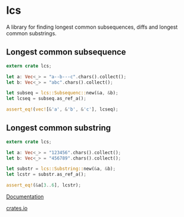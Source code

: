 # lcs
A library for finding longest common subsequences, diffs and longest common substrings.

## Longest common subsequence

```rust
extern crate lcs;

let a: Vec<_> = "a--b---c".chars().collect();
let b: Vec<_> = "abc".chars().collect();

let subseq = lcs::Subsequenc::new(&a, &b);
let lcseq = subseq.as_ref_a();

assert_eq!(vec![&'a', &'b', &'c'], lcseq);
```

## Longest common substring

```rust
extern crate lcs;

let a: Vec<_> = "123456".chars().collect();
let b: Vec<_> = "456789".chars().collect();

let substr = lcs::Substring::new(&a, &b);
let lcstr = substr.as_ref_a();

assert_eq!(&a[3..6], lcstr);
```

[Documentation](http://ulysse.io/rust-lcs/lcs/)

[crates.io](https://crates.io/crates/lcs)
